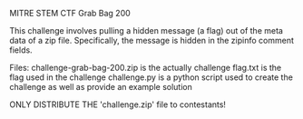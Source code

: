 MITRE STEM CTF
Grab Bag 200

This challenge involves pulling a hidden message (a flag) out of
the meta data of a zip file. Specifically, the message is hidden in the
zipinfo comment fields. 

Files:
	challenge-grab-bag-200.zip is the actually challenge
	flag.txt is the flag used in the challenge
	challenge.py is a python script used to create the challenge as well as provide an example solution

ONLY DISTRIBUTE THE 'challenge.zip' file to contestants!
